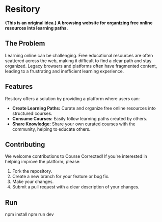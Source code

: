 # Resitory 

**(This is an original idea.) A browsing website for organizing free online resources into learning paths.**

## The Problem

Learning online can be challenging. Free educational resources are often scattered across the web, making it difficult to find a clear path and stay organized. Legacy browsers and platforms often have fragmented content, leading to a frustrating and inefficient learning experience.

## Features

Resitory offers a solution by providing a platform where users can:

*   **Create Learning Paths:** Curate and organize free online resources into structured courses.
*   **Consume Courses:** Easily follow learning paths created by others.
*   **Share Knowledge:** Share your own curated courses with the community, helping to educate others.

## Contributing

We welcome contributions to Course Corrected! If you're interested in helping improve the platform, please:

1.  Fork the repository.
2.  Create a new branch for your feature or bug fix.
3.  Make your changes.
4.  Submit a pull request with a clear description of your changes.

## Run
npm install
npm run dev 


